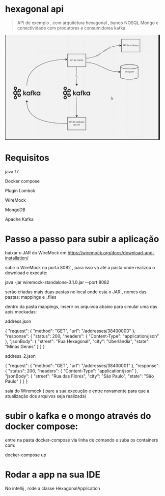 # hexagonal api

> API de exemplo , com arquitetura hexagonal , banco NOSQL Mongo e conectividade com produtores e consumidores kafka

![img.png](img.png)

# Requisitos
java 17

Docker compose

Plugin Lombok

WireMock

MongoDB

Apache Kafka

# Passo a passo para subir a aplicação

baixar o JAR do WireMock em https://wiremock.org/docs/download-and-installation/

subir o WireMock na porta 8082 , para isso vá até a pasta onde realizou o download e execute:

java -jar wiremock-standalone-3.1.0.jar --port 8082

serão criadas mais duas pastas no local onde esta o JAR , nomes das pastas: mappings e _files

dentro da pasta mappings, inserir os arquivoa abaixo para simular uma das apis mockadas:

address.json

{
"request": {
"method": "GET",
"url": "/addresses/38400000"
},
"response": {
"status": 200,
"headers": {
"Content-Type": "application/json"
},
"jsonBody": {
"street": "Rua Hexagonal",
"city": "Uberlândia",
"state": "Minas Gerais"
}
}
}

address_2.json

{
"request": {
"method": "GET",
"url": "/addresses/38400001"
},
"response": {
"status": 200,
"headers": {
"Content-Type": "application/json"
},
"jsonBody": {
"street": "Rua das Flores",
"city": "São Paulo",
"state": "São Paulo"
}
}
}

saia do Wiremock ( pare a sua execução e entre novamente para que a atualização dos arquivos seja realizada)

# subir o kafka e o mongo através do docker compose:

entre na pasta docker-compose via linha de comando e suba os containers com:

docker-compose up

# Rodar a app na sua IDE

No intellij , rode a classe HexagonalApplication




